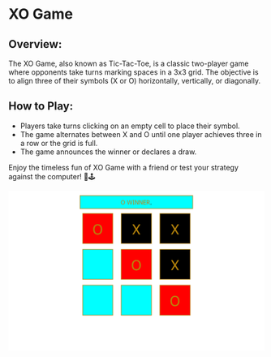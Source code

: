 # XO Game
## Overview:
The XO Game, also known as Tic-Tac-Toe, is a classic two-player game where opponents take turns marking spaces in a 3x3 grid. The objective is to align three of their symbols (X or O) horizontally, vertically, or diagonally.

## How to Play:

- Players take turns clicking on an empty cell to place their symbol.
- The game alternates between X and O until one player achieves three in a row or the grid is full.
- The game announces the winner or declares a draw.

Enjoy the timeless fun of XO Game with a friend or test your strategy against the computer! 🎲🕹️

<img src="./a7mad1112.github.io_X-O-Game_.png">
